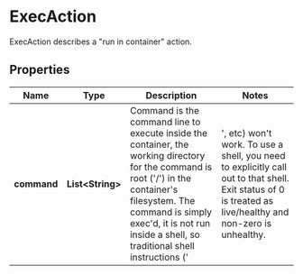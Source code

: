 

# ExecAction

ExecAction describes a \"run in container\" action.

## Properties

Name | Type | Description | Notes
------------ | ------------- | ------------- | -------------
**command** | **List&lt;String&gt;** | Command is the command line to execute inside the container, the working directory for the command  is root (&#39;/&#39;) in the container&#39;s filesystem. The command is simply exec&#39;d, it is not run inside a shell, so traditional shell instructions (&#39;|&#39;, etc) won&#39;t work. To use a shell, you need to explicitly call out to that shell. Exit status of 0 is treated as live/healthy and non-zero is unhealthy. |  [optional]



